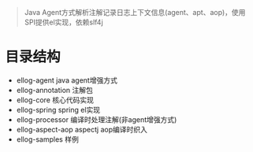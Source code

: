 > Java Agent方式解析注解记录日志上下文信息(agent、apt、aop)，使用SPI提供el实现，依赖slf4j

# 目录结构
* ellog-agent java agent增强方式
* ellog-annotation 注解包
* ellog-core 核心代码实现
* ellog-spring spring el实现
* ellog-processor 编译时处理注解(非agent增强方式)
* ellog-aspect-aop aspectj aop编译时织入
* ellog-samples 样例